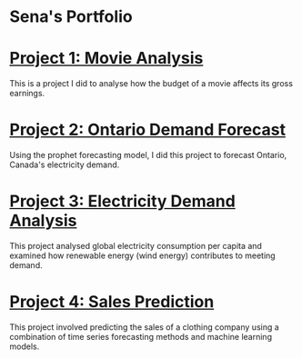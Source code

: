 # Sena's Portfolio

# [Project 1: Movie Analysis](https://github.com/Senalniho/PortfolioProjects/blob/main/Movie_analysis.ipynb)

This is a project I did to analyse how the budget of a movie affects its gross earnings.


# [Project 2: Ontario Demand Forecast](https://github.com/Senalniho/Ontario_Demand_Forecast/tree/main/Energy%20Forecast)

Using the prophet forecasting model, I did this project to forecast Ontario, Canada's electricity demand.


# [Project 3: Electricity Demand Analysis](https://github.com/Senalniho/Electricty_Demand_Analysis#electricty_demand_analysis)

This project analysed global electricity consumption per capita and examined how renewable energy (wind energy) contributes to meeting demand.


# [Project 4: Sales Prediction](https://github.com/Senalniho/Sales_Forecast#sales_forecast)

This project involved predicting the sales of a clothing company using a combination of time series forecasting methods and machine learning models.

